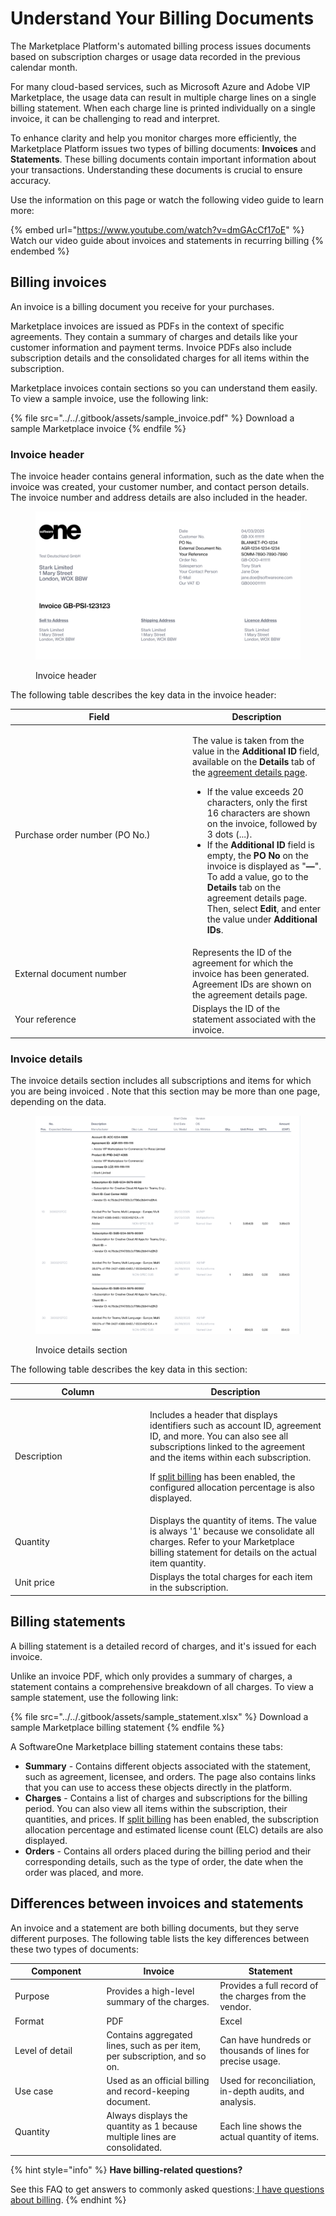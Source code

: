 # Understand Your Billing Documents

The Marketplace Platform's automated billing process issues documents based on subscription charges or usage data recorded in the previous calendar month.&#x20;

For many cloud-based services, such as Microsoft Azure and Adobe VIP Marketplace, the usage data can result in multiple charge lines on a single billing statement. When each charge line is printed individually on a single invoice, it can be challenging to read and interpret.

To enhance clarity and help you monitor charges more efficiently, the Marketplace Platform issues two types of billing documents: **Invoices** and **Statements**. These billing documents contain important information about your transactions. Understanding these documents is crucial to ensure accuracy.&#x20;

Use the information on this page or watch the following video guide to learn more:

{% embed url="https://www.youtube.com/watch?v=dmGAcCf17oE" %}
Watch our video guide about invoices and statements in recurring billing
{% endembed %}

## Billing invoices

An invoice is a billing document you receive for your purchases.

Marketplace invoices are issued as PDFs in the context of specific agreements. They contain a summary of charges and details like your customer information and payment terms. Invoice PDFs also include subscription details and the consolidated charges for all items within the subscription.&#x20;

Marketplace invoices contain sections so you can understand them easily. To view a sample invoice, use the following link:

{% file src="../../.gitbook/assets/sample_invoice.pdf" %}
Download a sample Marketplace invoice
{% endfile %}

### Invoice header

The invoice header contains general information, such as the date when the invoice was created, your customer number, and contact person details. The invoice number and address details are also included in the header.&#x20;

<figure><img src="../../.gitbook/assets/invoice_header.png" alt=""><figcaption><p>Invoice header</p></figcaption></figure>

The following table describes the key data in the invoice header:

<table><thead><tr><th width="270">Field</th><th>Description</th></tr></thead><tbody><tr><td>Purchase order number (PO No.)</td><td><p>The value is taken from the value in the <strong>Additional ID</strong> field, available on the <strong>Details</strong> tab of the <a href="../marketplace/agreements/#subscription-details">agreement details page</a>. </p><p></p><ul><li>If the value exceeds 20 characters, only the first 16 characters are shown on the invoice, followed by 3 dots (...).</li><li>If the <strong>Additional ID</strong> field is empty, the <strong>PO No</strong> on the invoice is displayed as  "<strong>—</strong>". To add a value, go to the <strong>Details</strong> tab on the agreement details page. Then, select <strong>Edit</strong>, and enter the value under <strong>Additional IDs</strong>. </li></ul></td></tr><tr><td>External document number</td><td>Represents the ID of the agreement for which the invoice has been generated. Agreement IDs are shown on the agreement details page.</td></tr><tr><td>Your reference</td><td>Displays the ID of the statement associated with the invoice.</td></tr></tbody></table>

### Invoice details

The invoice details section includes all subscriptions and items for which you are being invoiced
. Note that this section may be more than one page, depending on the data.&#x20;

<figure><img src="../../.gitbook/assets/invoice_details.png" alt=""><figcaption><p>Invoice details section</p></figcaption></figure>

The following table describes the key data in this section:

<table><thead><tr><th width="202">Column</th><th>Description</th></tr></thead><tbody><tr><td>Description</td><td><p>Includes a header that displays identifiers such as account ID, agreement ID, and more. You can also see all subscriptions linked to the agreement and the items within each subscription. </p><p></p><p>If <a href="split-billing/">split billing</a> has been enabled, the configured allocation percentage is also displayed. </p></td></tr><tr><td>Quantity</td><td>Displays the quantity of items. The value is always '1' because we consolidate all charges. Refer to your Marketplace billing statement for details on the actual item quantity.</td></tr><tr><td>Unit price</td><td>Displays the total charges for each item in the subscription.</td></tr></tbody></table>

## Billing statements

A billing statement is a detailed record of charges, and it's issued for each invoice.&#x20;

Unlike an invoice PDF, which only provides a summary of charges, a statement contains a comprehensive breakdown of all charges. To view a sample statement, use the following link:

{% file src="../../.gitbook/assets/sample_statement.xlsx" %}
Download a sample Marketplace billing statement
{% endfile %}

A SoftwareOne Marketplace billing statement contains these tabs:

* **Summary** - Contains different objects associated with the statement, such as agreement, licensee, and orders. The page also contains links that you can use to access these objects directly in the platform.
* **Charges** - Contains a list of charges and subscriptions for the billing period. You can also view all items within the subscription, their quantities, and prices. If [split billing](split-billing/) has been enabled, the subscription allocation percentage and estimated license count (ELC) details are also displayed.&#x20;
* **Orders** - Contains all orders placed during the billing period and their corresponding details, such as the type of order, the date when the order was placed, and more.

## Differences between invoices and statements <a href="#key-differences-statement-vs.-invoice" id="key-differences-statement-vs.-invoice"></a>

An invoice and a statement are both billing documents, but they serve different purposes. The following table lists the key differences between these two types of documents:

<table><thead><tr><th width="198">Component</th><th width="267">Invoice</th><th width="249">Statement</th></tr></thead><tbody><tr><td>Purpose</td><td>Provides a high-level summary of the charges.</td><td>Provides a full record of the charges from the vendor.</td></tr><tr><td>Format</td><td>PDF</td><td>Excel</td></tr><tr><td>Level of detail</td><td>Contains aggregated lines, such as per item, per subscription, and so on.</td><td>Can have hundreds or thousands of lines for precise usage.</td></tr><tr><td>Use case</td><td>Used as an official billing and record-keeping document.</td><td>Used for reconciliation, in-depth audits, and analysis.</td></tr><tr><td>Quantity</td><td>Always displays the quantity as 1 because multiple lines are consolidated.</td><td>Each line shows the actual quantity of items.</td></tr></tbody></table>

{% hint style="info" %}
**Have billing-related questions?**&#x20;

See this FAQ to get answers to commonly asked questions:[ I have questions about billing](../../help-and-support/faqs/i-have-questions-about-billing.md).
{% endhint %}
